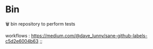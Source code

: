 # __Bin__
🗑️ bin repository to perform tests

workflows :
https://medium.com/@dave_lunny/sane-github-labels-c5d2e6004b63
;;
